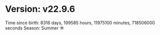 # Version: v22.9.6
Time since birth: 8316 days, 199585 hours, 11975100 minutes, 718506000 seconds
Season: Summer ☀️
